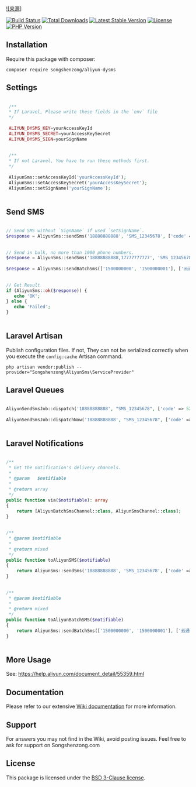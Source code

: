 [![来源]](https://github.com/songshenzong)

[![Build Status](https://travis-ci.org/songshenzong/aliyun-dysms.svg?branch=master)](https://travis-ci.org/songshenzong/aliyun-dysms)
[![Total Downloads](https://poser.pugx.org/songshenzong/aliyun-dysms/d/total.svg)](https://packagist.org/packages/songshenzong/aliyun-dysms)
[![Latest Stable Version](https://poser.pugx.org/songshenzong/aliyun-dysms/v/stable.svg)](https://packagist.org/packages/songshenzong/aliyun-dysms)
[![License](https://poser.pugx.org/songshenzong/aliyun-dysms/license.svg)](https://packagist.org/packages/songshenzong/aliyun-dysms)
[![PHP Version](https://img.shields.io/packagist/php-v/songshenzong/aliyun-dysms.svg)](https://packagist.org/packages/songshenzong/aliyun-dysms)



## Installation

Require this package with composer:

```shell
composer require songshenzong/aliyun-dysms
```




## Settings
```php
 
 /**
 * If Laravel, Please write these fields in the `env` file
 */
  
 ALIYUN_DYSMS_KEY=yourAccessKeyId
 ALIYUN_DYSMS_SECRET=yourAccessKeySecret
 ALIYUN_DYSMS_SIGN=yourSignName
 
 
 /**
 * If not Laravel, You have to run these methods first.
 */
 
 AliyunSms::setAccessKeyId('yourAccessKeyId');
 AliyunSms::setAccessKeySecret('yourAccessKeySecret');
 AliyunSms::setSignName('yourSignName');
 
```





## Send SMS
```php
 
// Send SMS without `SignName` if used `setSignName`.
$response = AliyunSms::sendSms('18888888888', 'SMS_12345678', ['code' => 12345]);
 
 
// Send in bulk, no more than 1000 phone numbers.
$response = AliyunSms::sendSms('18888888888,17777777777', 'SMS_12345678', ['code' => 12345]);
 
$response = AliyunSms::sendBatchSms(['1500000000', '1500000001'], ['云通信', '云通信'], 'SMS_12345678', [['code' => '123'], ['code' => '456']]);
 
  
// Get Result
if (AliyunSms::ok($response)) {
   echo 'OK';
} else {
   echo 'Failed';
}
 
```


## Laravel Artisan

Publish configuration files. If not, They can not be serialized correctly when you execute the `config:cache` Artisan command.

```shell
php artisan vendor:publish --provider="Songshenzong\AliyunSms\ServiceProvider"
```



## Laravel Queues

```php
 
AliyunSendSmsJob::dispatch('18888888888', "SMS_12345678", ['code' => 520])->onQueue('sms');
  
AliyunSendSmsJob::dispatchNow('18888888888', "SMS_12345678", ['code' => 520]);
 
```





## Laravel Notifications

```php

/**
 * Get the notification's delivery channels.
 *
 * @param   $notifiable
 *
 * @return array
 */
public function via($notifiable): array
{
    return [AliyunBatchSmsChannel::class, AliyunSmsChannel::class];
}
 
 
/**
 * @param $notifiable
 *
 * @return mixed
 */
public function toAliyunSMS($notifiable)
{
    return AliyunSms::sendSms('18888888888', 'SMS_12345678', ['code' => 12345]);
}
 
  
/**
 * @param $notifiable
 *
 * @return mixed
 */
public function toAliyunBatchSMS($notifiable)
{
    return AliyunSms::sendBatchSms(['1500000000', '1500000001'], ['云通信', '云通信'], 'SMS_12345678', [['code' => '123'], ['code' => '456']]);
}
 

```





## More Usage

See: https://help.aliyun.com/document_detail/55359.html



## Documentation

Please refer to our extensive [Wiki documentation](https://github.com/songshenzong/aliyun-dysms/wiki) for more information.


## Support

For answers you may not find in the Wiki, avoid posting issues. Feel free to ask for support on Songshenzong.com


## License

This package is licensed under the [BSD 3-Clause license](http://opensource.org/licenses/BSD-3-Clause).
